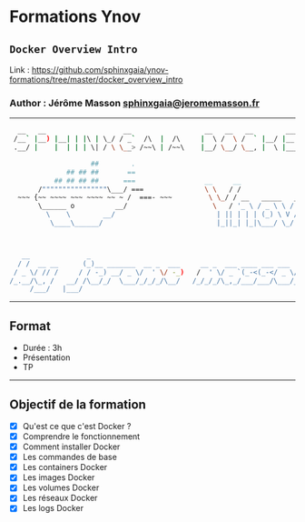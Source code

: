 

# Formations Ynov
## `Docker Overview Intro`

Link : <https://github.com/sphinxgaia/ynov-formations/tree/master/docker_overview_intro>

### Author : Jérôme Masson <sphinxgaia@jeromemasson.fr>


--------


~~~bash
  __   __                   __                  __   __   __        ___  __
 /__` |__) |__| | |\ | \_/ / _`  /\  |  /\     |  \ /  \ /  ` |__/ |__  |__)
 .__/ |    |  | | | \| / \ \__> /~~\ | /~~\    |__/ \__/ \__, |  \ |___ |  \

                    ##        .
              ## ## ##       ==
           ## ## ## ##      ===                 __     __
       /""""""""""""""""\___/ ===               \ \   / /
  ~~~ {~~ ~~~~ ~~~ ~~~~ ~~ ~ /  ===- ~~~         \ \_/ / __   _____   __
       \______ o          __/                     \   / '_ \ / _ \ \ / /
         \    \        __/                         | || | | | (_) \ V /
          \____\______/                            |_||_| |_|\___/ \_/



   __              _
  / /  __ __      (_)__ _______  __ _  ___     __ _  ___ ____ ___ ___  ___
 / _ \/ // /     / / -_) __/ _ \/  ' \/ -_)   /  ' \/ _ `(_-<(_-</ _ \/ _ \
/_.__/\_, /   __/ /\__/_/  \___/_/_/_/\__/   /_/_/_/\_,_/___/___/\___/_//_/
     /___/   |___/

~~~


--------


## Format

- Durée : 3h
- Présentation
- TP


--------


## Objectif de la formation

- [x] Qu'est ce que c'est Docker ?
- [x] Comprendre le fonctionnement
- [x] Comment installer Docker
- [x] Les commandes de base
- [x] Les containers Docker
- [x] Les images Docker
- [x] Les volumes Docker
- [x] Les réseaux Docker
- [x] Les logs Docker
